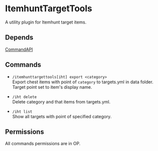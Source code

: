 # ItemhuntTargetTools
A utility plugin for Itemhunt target items.

## Depends
[CommandAPI](https://www.spigotmc.org/resources/api-commandapi-1-13-1-19-2.62353/)

## Commands

* `/itemhunttargettools[iht] export <category>`  
Export chest items with point of `category` to targets.yml in data folder.  
Target point set to item's display name.

* `/iht delete`  
Delete category and that items from targets.yml.

* `/iht list`  
Show all targets with point of specified category.

## Permissions
All commands permissions are in OP.

